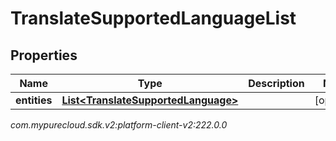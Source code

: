 # TranslateSupportedLanguageList


## Properties

| Name | Type | Description | Notes |
| ------------ | ------------- | ------------- | ------------- |
| **entities** | [**List&lt;TranslateSupportedLanguage&gt;**](TranslateSupportedLanguage) |  |  [optional] |




_com.mypurecloud.sdk.v2:platform-client-v2:222.0.0_
